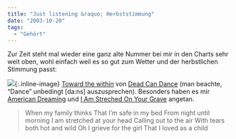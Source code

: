 ```yaml
---
title: "Just listening &raquo; Herbststimmung"
date: "2003-10-20"
tags:
  - "Gehört"
---
```


Zur Zeit steht mal wieder eine ganz alte Nummer bei mir in den Charts sehr weit oben, wohl einfach weil es so gut zum Wetter und der herbstlichen Stimmung passt:

![](/img/couchblog/toward.jpg){:.inline-image} [Toward the within](http://www.dcdwithin.com/discography.pl?caduceus=towardthewithin) von [Dead Can Dance](http://www.dcdwithin.com/) (man beachte, “Dance” unbedingt \[da:ns\] auszusprechen). Besonders haben es mir [American Dreaming](http://www.lyricsdir.com/d/dead-can-dance/american-dreaming.php) und [I Am Streched On Your Grave](http://www.lyricsdir.com/d/dead-can-dance/i-am-stretched-on-your-grave.php) angetan.

> When my family thinks
> That I’m safe in my bed
> From night until morning
> I am stretched at your head
> Calling out to the air
> With tears both hot and wild
> Oh I grieve for the girl
> That I loved as a child
